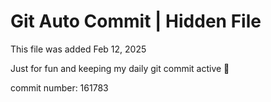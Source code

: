# Git Auto Commit | Hidden File

This file was added Feb 12, 2025

Just for fun and keeping my daily git commit active 🤪

commit number: 161783
